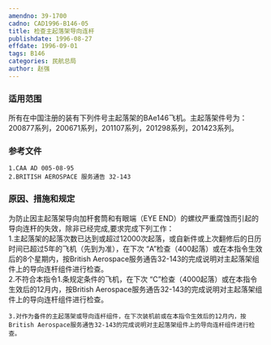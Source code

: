 ```yaml
---
amendno: 39-1700  
cadno: CAD1996-B146-05  
title: 检查主起落架导向连杆  
publishdate: 1996-08-27  
effdate: 1996-09-01  
tags: B146  
categories: 民航总局  
author: 赵强  
---
```

  
### 适用范围  
所有在中国注册的装有下列件号主起落架的BAe146飞机。主起落架件号为：200877系列，200671系列，201107系列，201298系列，201423系列。  
  
<!--more-->  
### 参考文件  
    1.CAA AD 005-08-95  
    2.BRITISH AEROSPACE 服务通告 32-143  
  
### 原因、措施和规定  
为防止因主起落架导向加杆套筒和有眼端（EYE END）的螺纹严重腐蚀而引起的导向连杆的失效，除非已经完成,要求完成下列工作：  
    1.主起落架的起落次数已达到或超过12000次起落，或自新件或上次翻修后的日历时间已超过5年的飞机（先到为准），在下次 “A”检查（400起落）或在本指令生效后的8个星期内，按British Aerospace服务通告32-143的完成说明对主起落架组件上的导向连杆组件进行检查。  
    2.不符合本指令1.条规定条件的飞机，在下次 “C”检查（4000起落）或在本指令生效后的12月内，按British Aerospace服务通告32-143的完成说明对主起落架组件上的导向连杆组件进行检查。  
  
  
    3.对作为备件的主起落架或导向连杆组件，在下次装机前或在本指令生效后的12月内，按British Aerospace服务通告32-143的完成说明对主起落架组件上的导向连杆组件进行检查。  
